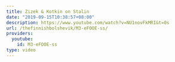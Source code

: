 ```yaml
---
title: Zizek & Kotkin on Stalin
date: "2019-09-15T10:38:57+08:00"
description: https://www.youtube.com/watch?v=NU1novFkMRI&t=0s
url: /thefinnishbolshevik/M3-eFOOE-ss/
providers:
  youtube:
    id: M3-eFOOE-ss
type: video
---
```

